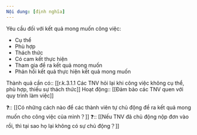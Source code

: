 ```yaml
---
Nội dung: [định nghĩa]
---
```


Yêu cầu đối với kết quả mong muốn công việc:
- Cụ thể
- Phù hợp
- Thách thức
- Có cam kết thực hiện
- Tham gia đề ra kết quả mong muốn
- Phản hồi kết quả thực hiện kết quả mong muốn

Thành quả cần có:: [[r.k.3.1.1 Các TNV hỏi lại khi công việc không cụ thể, phù hợp, thiếu sự thách thức]]
Hoạt động:: [[Đảm bảo các TNV quen với quy trình làm việc]]

❓:: [[Có những cách nào để các thành viên tự chủ động đề ra kết quả mong muốn cho công việc của mình？]]
❓:: [[Nếu TNV đã chủ động nộp đơn vào rồi, thì tại sao họ lại không có sự chủ động？]]